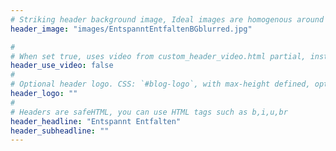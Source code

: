 ```yaml
---
# Striking header background image, Ideal images are homogenous around the centre and contrasting to the text. Non-ideal images can use `title_guard`
header_image: "images/EntspanntEntfaltenBGblurred.jpg"

#
# When set true, uses video from custom_header_video.html partial, instead of header_image
header_use_video: false
#
# Optional header logo. CSS: `#blog-logo`, with max-height defined, optimize to prevent scaling
header_logo: ""
#
# Headers are safeHTML, you can use HTML tags such as b,i,u,br
header_headline: "Entspannt Entfalten"
header_subheadline: ""
---
```

